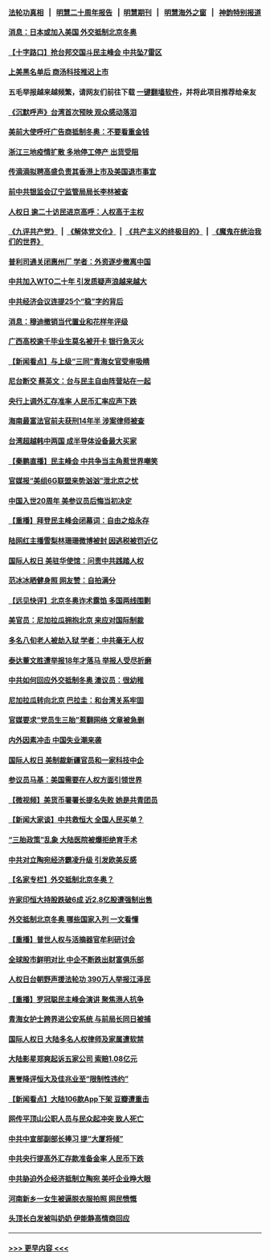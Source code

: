 #### [法轮功真相](https://github.com/gfw-breaker/truth/blob/master/README.md?t=0) &nbsp;&nbsp;|&nbsp;&nbsp; [明慧二十周年报告](https://github.com/gfw-breaker/mh-reports/blob/master/README.md?t=0) &nbsp;&nbsp;|&nbsp;&nbsp;[明慧期刊](https://github.com/gfw-breaker/mh-qikan) &nbsp;&nbsp;|&nbsp;&nbsp; [明慧海外之窗](https://github.com/gfw-breaker/mh-news/blob/master/README.md?t=0) &nbsp;&nbsp;|&nbsp;&nbsp; [神韵特别报道](https://github.com/gfw-breaker/mh-news/blob/master/shenyun.md?t=0)
#### [消息：日本或加入美国 外交抵制北京冬奥](../pages/nsc413/n13431379.md?t=12120301) 
#### [【十字路口】抢台邦交国斗民主峰会 中共坠7雷区](../pages/nsc413/n13431197.md?t=12120301) 
#### [上美黑名单后 商汤科技推迟上市](../pages/nsc413/n13431376.md?t=12120301) 
#### 五毛举报越来越频繁，请网友们前往下载 [一键翻墙软件](https://github.com/gfw-breaker/ssr-accounts)，并将此项目推荐给亲友
#### [《沉默呼声》台湾首次预映 观众感动落泪](../pages/nsc413/n13430644.md?t=12120301) 
#### [美前大使呼吁广告商抵制冬奥：不要看重金钱](../pages/nsc413/n13431223.md?t=12120301) 
#### [浙江三地疫情扩散 多地停工停产 出货受阻](../pages/nsc413/n13430972.md?t=12120301) 
#### [传滴滴拟聘高盛负责其香港上市及美国退市事宜](../pages/nsc413/n13430900.md?t=12120301) 
#### [前中共银监会辽宁监管局局长李林被查](../pages/nsc413/n13431073.md?t=12120301) 
#### [人权日 逾二十访民进京高呼：人权高于主权](../pages/nsc413/n13431056.md?t=12120301) 
#### [《九评共产党》](https://github.com/begood0513/9ping.md/blob/master/README.md) &nbsp;|&nbsp; [《解体党文化》](../../../../jtdwh.md/blob/master/README.md)  &nbsp;|&nbsp; [《共产主义的终极目的》](../../../../gczydzjmd.md/blob/master/README.md) &nbsp;|&nbsp; [《魔鬼在统治我们的世界》](../../../../mgztzwmdsj.md/blob/master/README.md) 
#### [普利司通关闭惠州厂 学者：外资逐步撤离中国](../pages/nsc413/n13430918.md?t=12120301) 
#### [中共加入WTO二十年 引发质疑声浪越来越大](../pages/nsc413/n13431101.md?t=12120301) 
#### [中共经济会议连提25个“稳”字的背后](../pages/nsc413/n13430837.md?t=12120301) 
#### [消息：穆迪撤销当代置业和花样年评级](../pages/nsc413/n13430674.md?t=12120301) 
#### [广西高校逾千毕业生莫名被开卡 银行急灭火](../pages/nsc413/n13430814.md?t=12120301) 
#### [【新闻看点】与上级“三同”青海女官受审吸睛](../pages/nsc413/n13430207.md?t=12120301) 
#### [尼台断交 蔡英文：台与民主自由阵营站在一起](../pages/nsc413/n13430545.md?t=12120301) 
#### [央行上调外汇存准率 人民币汇率应声下跌](../pages/nsc413/n13430548.md?t=12120301) 
#### [海南最富法官前夫获刑14年半 涉案律师被查](../pages/nsc413/n13430513.md?t=12120301) 
#### [台湾超越韩中两国 成半导体设备最大买家](../pages/nsc413/n13430564.md?t=12120301) 
#### [【秦鹏直播】民主峰会 中共争当主角惹世界嘲笑](../pages/nsc413/n13430288.md?t=12120301) 
#### [官媒报“美组6G联盟来势汹汹”泄北京之忧](../pages/nsc413/n13429642.md?t=12120301) 
#### [中国入世20周年 美参议员后悔当初决定](../pages/nsc413/n13430286.md?t=12120301) 
#### [【重播】拜登民主峰会闭幕词：自由之焰永存](../pages/nsc413/n13430379.md?t=12120301) 
#### [陆网红主播雪梨林珊珊微博被封 因逃税被罚近亿](../pages/nsc413/n13430310.md?t=12120301) 
#### [国际人权日 美驻华使馆：问责中共践踏人权](../pages/nsc413/n13430057.md?t=12120301) 
#### [范冰冰晒健身照 网友赞：自拍满分](../pages/nsc413/n13430194.md?t=12120301) 
#### [【远见快评】北京冬奥诈术露馅 多国两线围剿](../pages/nsc413/n13430253.md?t=12120301) 
#### [美官员：尼加拉瓜拥抱北京 来应对国际制裁](../pages/nsc413/n13430192.md?t=12120301) 
#### [多名八旬老人被劫入狱 学者：中共毫无人权](../pages/nsc413/n13429561.md?t=12120301) 
#### [泰达董文胜遭举报18年才落马 举报人受尽折磨](../pages/nsc413/n13430115.md?t=12120301) 
#### [中共如何回应外交抵制冬奥 澳议员：很幼稚](../pages/nsc413/n13430068.md?t=12120301) 
#### [尼加拉瓜转向北京 巴拉圭：和台湾关系牢固](../pages/nsc413/n13429893.md?t=12120301) 
#### [官媒要求“党员生三胎”惹翻网络 文章被急删](../pages/nsc413/n13430012.md?t=12120301) 
#### [内外因素冲击 中国失业潮来袭](../pages/nsc413/n13427745.md?t=12120301) 
#### [国际人权日 美制裁新疆官员和一家科技中企](../pages/nsc413/n13429921.md?t=12120301) 
#### [参议员马基：美国需要在人权方面引领世界](../pages/nsc413/n13429793.md?t=12120301) 
#### [【微视频】美货币署署长提名失败 她是共青团员](../pages/nsc413/n13428118.md?t=12120301) 
#### [【新闻大家谈】中共救恒大 全国人民买单？](../pages/nsc413/n13429725.md?t=12120301) 
#### [“三胎政策”乱象 大陆医院被爆拒绝育手术](../pages/nsc413/n13429800.md?t=12120301) 
#### [中共对立陶宛经济霸凌升级 引发欧美反感](../pages/nsc413/n13429639.md?t=12120301) 
#### [【名家专栏】外交抵制北京冬奥？](../pages/nsc413/n13429457.md?t=12120301) 
#### [许家印恒大持股跌破6成 近2.8亿股遭强制出售](../pages/nsc413/n13429668.md?t=12120301) 
#### [外交抵制北京冬奥 哪些国家入列 一文看懂](../pages/nsc413/n13429413.md?t=12120301) 
#### [【重播】普世人权与活摘器官牟利研讨会](../pages/nsc413/n13425146.md?t=12120301) 
#### [全球股市鲜明对比 中企不断跌出财富俱乐部](../pages/nsc413/n13429394.md?t=12120301) 
#### [人权日台朝野声援法轮功 390万人举报江泽民](../pages/nsc413/n13427519.md?t=12120301) 
#### [【重播】罗冠聪民主峰会演讲 聚焦港人抗争](../pages/nsc413/n13424672.md?t=12120301) 
#### [青海女护士跨界进公安系统 与前局长同日被捕](../pages/nsc413/n13428721.md?t=12120301) 
#### [国际人权日 大陆多名人权律师及家属遭软禁](../pages/nsc413/n13428751.md?t=12120301) 
#### [大陆影星郑爽起诉五家公司 索赔1.08亿元](../pages/nsc413/n13429022.md?t=12120301) 
#### [惠誉降评恒大及佳兆业至“限制性违约”](../pages/nsc413/n13428687.md?t=12120301) 
#### [【新闻看点】大陆106款App下架 豆瓣遭重击](../pages/nsc413/n13427386.md?t=12120301) 
#### [网传平顶山公职人员与民众起冲突 致人死亡](../pages/nsc413/n13428813.md?t=12120301) 
#### [中共中宣部副部长捧习 提“大厦将倾”](../pages/nsc413/n13428439.md?t=12120301) 
#### [中共央行提高外汇存款准备金率 人民币下跌](../pages/nsc413/n13428064.md?t=12120301) 
#### [中共胁迫外企经济抵制立陶宛 美吁企业睁大眼](../pages/nsc413/n13428270.md?t=12120301) 
#### [河南新乡一女生被逼脱衣服拍照 网民愤慨](../pages/nsc413/n13428346.md?t=12120301) 
#### [头顶长白发被叫奶奶 伊能静高情商回应](../pages/nsc413/n13428031.md?t=12120301) 

----
#### [ >>> 更早内容 <<< ](../indexes/nsc413-earlier.md)
